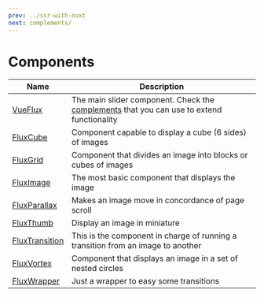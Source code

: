 ```yaml
---
prev: ../ssr-with-nuxt
next: complements/
---
```


# Components

| Name | Description |
|------|-------------|
| [VueFlux](vue-flux) | The main slider component. Check the [complements](complements) that you can use to extend functionality |
| [FluxCube](flux-cube) | Component capable to display a cube (6 sides) of images |
| [FluxGrid](flux-grid) | Component that divides an image into blocks or cubes of images |
| [FluxImage](flux-image) | The most basic component that displays the image |
| [FluxParallax](flux-parallax) | Makes an image move in concordance of page scroll |
| [FluxThumb](flux-thumb) | Display an image in miniature |
| [FluxTransition](flux-transition) | This is the component in charge of running a transition from an image to another |
| [FluxVortex](flux-vortex) | Component that displays an image in a set of nested circles |
| [FluxWrapper](flux-wrapper) | Just a wrapper to easy some transitions |
